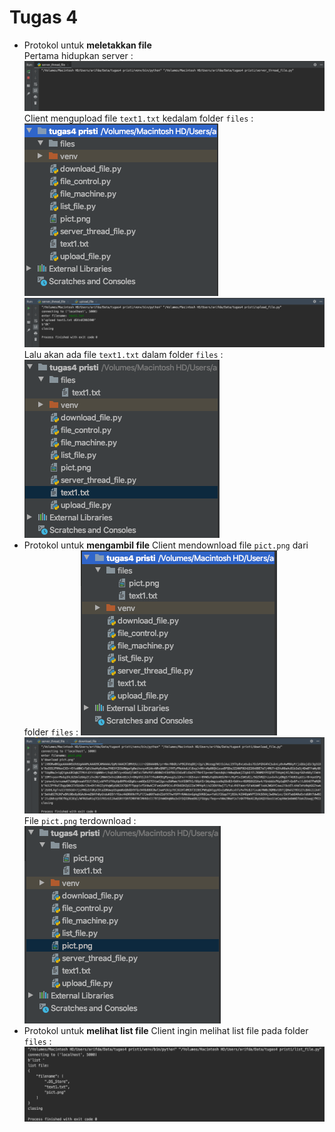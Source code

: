 # Tugas 4

- Protokol untuk **meletakkan file**  
Pertama hidupkan server :
![1](foto/server_menunggu.png)
Client mengupload file `text1.txt` kedalam folder `files` :
![2a](foto/sebelum_upload.png)
![2b](foto/jalankan_upload.png)
Lalu akan ada file `text1.txt` dalam folder `files` :
![2c](foto/hasil_upload.png)
- Protokol untuk **mengambil file**
Client mendownload file `pict.png` dari folder `files` :
![3a](foto/sebelum_download.png)
![3b](foto/jalankan_download.png)
File `pict.png` terdownload :
![3c](foto/hasil_download.png)
- Protokol untuk **melihat list file**
Client ingin melihat list file pada folder `files` :
![4](foto/jalankan_list.png)
